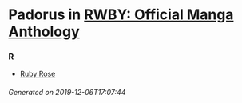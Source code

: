 # Padorus in [RWBY: Official Manga Anthology](https://myanimelist.net/manga/107982/RWBY__Official_Manga_Anthology)

### R
* [Ruby Rose](https://github.com/shadow578/Project-Padoru/blob/master/table-of-contents/characters/RubyRose.md)

###### Generated on 2019-12-06T17:07:44
